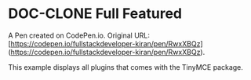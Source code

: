 # DOC-CLONE Full Featured

A Pen created on CodePen.io. Original URL: [https://codepen.io/fullstackdeveloper-kiran/pen/RwxXBQz] (https://codepen.io/fullstackdeveloper-kiran/pen/RwxXBQz).

This example displays all plugins that comes with the TinyMCE package.